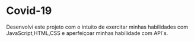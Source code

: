 # Covid-19
Desenvolvi este projeto com o intuito de exercitar minhas habilidades com JavaScript,HTML,CSS e aperfeiçoar minhas habilidade com API`s.
